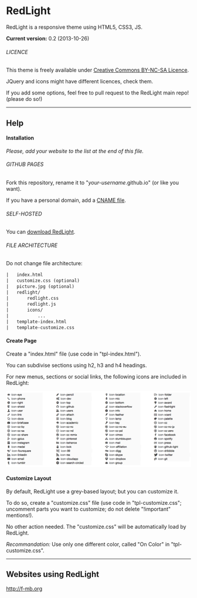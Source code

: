 RedLight
========

RedLight is a responsive theme using HTML5, CSS3, JS.

**Current version:** 0.2 (2013-10-26)

###### LICENCE

This theme is freely available under <a href="http://creativecommons.org/licenses/by-nc-sa/3.0/" target="_blank">Creative Commons BY-NC-SA Licence</a>.

JQuery and icons might have different licences, check them.

If you add some options, feel free to pull request to the RedLight main repo! (please do so!)


***

## Help

#### Installation

*Please, add your website to the list at the end of this file.*

###### GITHUB PAGES

Fork this repository, rename it to "*your-username*.github.io" (or like you want).

If you have a personal domain, add a <a href="https://help.github.com/articles/setting-up-a-custom-domain-with-pages" target="_blank">CNAME file</a>.

###### SELF-HOSTED

You can <a href="https://github.com/f-mb/redlight/archive/master.zip">download RedLight</a>.

###### FILE ARCHITECTURE

Do not change file architecture:

	|	index.html
	|	customize.css (optional)
	|	picture.jpg (optional)
	|	redlight/
	|		redlight.css
	|		redlight.js
	|		icons/
	|			...
	|	template-index.html
	|	template-customize.css



#### Create Page

Create a "index.html" file (use code in "tpl-index.html").

You can subdivise sections using h2, h3 and h4 headings. 

For new menus, sections or social links, the following icons are included in RedLight:

<img src="redlight/icons/icons.png"/>

#### Customize Layout

By default, RedLight use a grey-based layout; but you can customize it.

To do so, create a "customize.css" file (use code in "tpl-customize.css"; uncomment parts you want to customize; do not delete "!important" mentions!).

No other action needed. The "customize.css" will be automatically load by RedLight.

*Recommandation:* Use only one different color, called "On Color" in "tpl-customize.css".



***

## Websites using RedLight

http://f-mb.org
